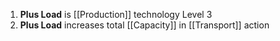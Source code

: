 1. **Plus Load** is [[Production]] technology Level 3
2. **Plus Load** increases total [[Capacity]] in [[Transport]] action
